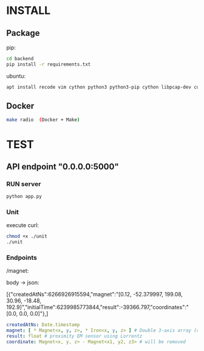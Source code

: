 # INSTALL

## Package

pip:
```bash
cd backend
pip install -r requirements.txt 
```

ubuntu:
```bash
apt install recode vim cython python3 python3-pip cython libpcap-dev curl vim tshark bsdmainutils xxd uuid-runtime translate-shell geoip-bin geoip-database make
```

## Docker 

```bash
make radio  (Docker + Make)
```

# TEST

## API endpoint "0.0.0.0:5000"

### RUN server

```bash
python app.py
```

### Unit

execute curl:

```bash
chmod +x ./unit
./unit
```

### Endpoints

/magnet:

body -> json:

[{"createdAtNs":6266926915594,"magnet":"[0.12, -52.379997, 199.08, 30.96, -18.48, 192.9]","initialTime":6239985773844,"result":-39366.797,"coordinates":"[0.0, 0.0, 0.0]"},]

```yaml
createdAtNs: Date.timestamp
magnet: [ * Magnet<x, y, z>, * Iron<x, y, z> ] # Double 3-axis array (original magnet, iron magnet)
result: float # proximity EM sensor using Lorrentz
coordinate: Magnet<x, y, z> - Magnet<x1, y2, z3> # will be removed
```


